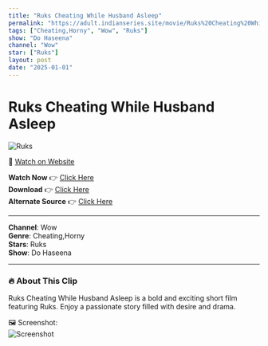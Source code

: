 ```yaml
---
title: "Ruks Cheating While Husband Asleep"
permalink: "https://adult.indianseries.site/movie/Ruks%20Cheating%20While%20Husband%20Asleep"
tags: ["Cheating,Horny", "Wow", "Ruks"]
show: "Do Haseena"
channel: "Wow"
star: ["Ruks"]
layout: post
date: "2025-01-01"
---
```


# Ruks Cheating While Husband Asleep

![Ruks](https://shorts.desisins.com/wp-content/uploads/2024/01/Ruks-Cheating-While-Hsuband-Is-Sleeping-DesiSins.com_.jpg)

🔗 [Watch on Website](https://adult.indianseries.site/movie/Ruks%20Cheating%20While%20Husband%20Asleep)

**Watch Now** 👉 [Click Here](https://adult.indianseries.site/movie/Ruks%20Cheating%20While%20Husband%20Asleep)  
**Download** 👉 [Click Here](https://adult.indianseries.site/movie/Ruks%20Cheating%20While%20Husband%20Asleep)  
**Alternate Source** 👉 [Click Here](https://adult.indianseries.site/movie/Ruks%20Cheating%20While%20Husband%20Asleep)

---

**Channel**: Wow  
**Genre**: Cheating,Horny  
**Stars**: Ruks  
**Show**: Do Haseena

---

### 🔥 About This Clip

Ruks Cheating While Husband Asleep is a bold and exciting short film featuring Ruks. Enjoy a passionate story filled with desire and drama.
 
🖼️ Screenshot:  
![Screenshot](https://shorts.desisins.com/wp-content/uploads/2024/01/Ruks-Cheating-While-Hsuband-Is-Sleeping-DesiSins.com_.jpg)
